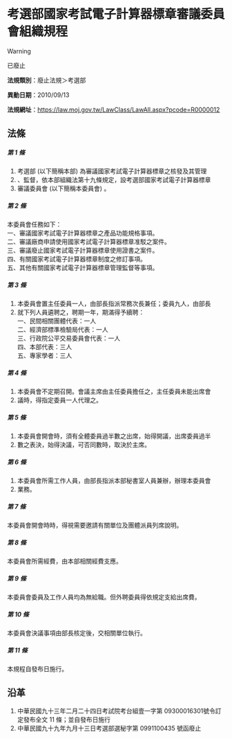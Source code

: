 # 考選部國家考試電子計算器標章審議委員會組織規程


> [!WARNING]
> 已廢止


**法規類別**：廢止法規＞考選部

**異動日期**：2010/09/13  

**法規網址**：https://law.moj.gov.tw/LawClass/LawAll.aspx?pcode=R0000012



## 法條
##### 第 1 條
1. 考選部 (以下簡稱本部) 為審議國家考試電子計算器標章之核發及其管理
1. 、監督，依本部組織法第十九條規定，設考選部國家考試電子計算器標章
1. 審議委員會 (以下簡稱本委員會) 。

##### 第 2 條
本委員會任務如下：  
一、審議國家考試電子計算器標章之產品功能規格事項。  
二、審議廠商申請使用國家考試電子計算器標章准駁之案件。  
三、審議廢止國家考試電子計算器標章使用證書之案件。  
四、有關國家考試電子計算器標章制度之修訂事項。  
五、其他有關國家考試電子計算器標章管理監督等事項。

##### 第 3 條
1. 本委員會置主任委員一人，由部長指派常務次長兼任；委員九人，由部長
1. 就下列人員遴聘之，聘期一年，期滿得予續聘：  
一、民間相關團體代表：一人  
二、經濟部標準檢驗局代表：一人  
三、行政院公平交易委員會代表：一人  
四、本部代表：三人  
五、專家學者：三人

##### 第 4 條
1. 本委員會不定期召開。會議主席由主任委員擔任之，主任委員未能出席會
1. 議時，得指定委員一人代理之。

##### 第 5 條
1. 本委員會開會時，須有全體委員過半數之出席，始得開議，出席委員過半
1. 數之表決，始得決議，可否同數時，取決於主席。

##### 第 6 條
1. 本委員會所需工作人員，由部長指派本部秘書室人員兼辦，辦理本委員會
1. 業務。

##### 第 7 條
本委員會開會時時，得視需要邀請有關單位及團體派員列席說明。

##### 第 8 條
本委員會所需經費，由本部相關經費支應。

##### 第 9 條
本委員會委員及工作人員均為無給職。但外聘委員得依規定支給出席費。

##### 第 10 條
本委員會決議事項由部長核定後，交相關單位執行。

##### 第 11 條
本規程自發布日施行。

## 沿革
1. 中華民國九十三年二月二十四日考試院考台組壹一字第 09300016301號令訂定發布全文 11 條；並自發布日施行
1. 中華民國九十九年九月十三日考選部選秘字第 0991100435 號函廢止
